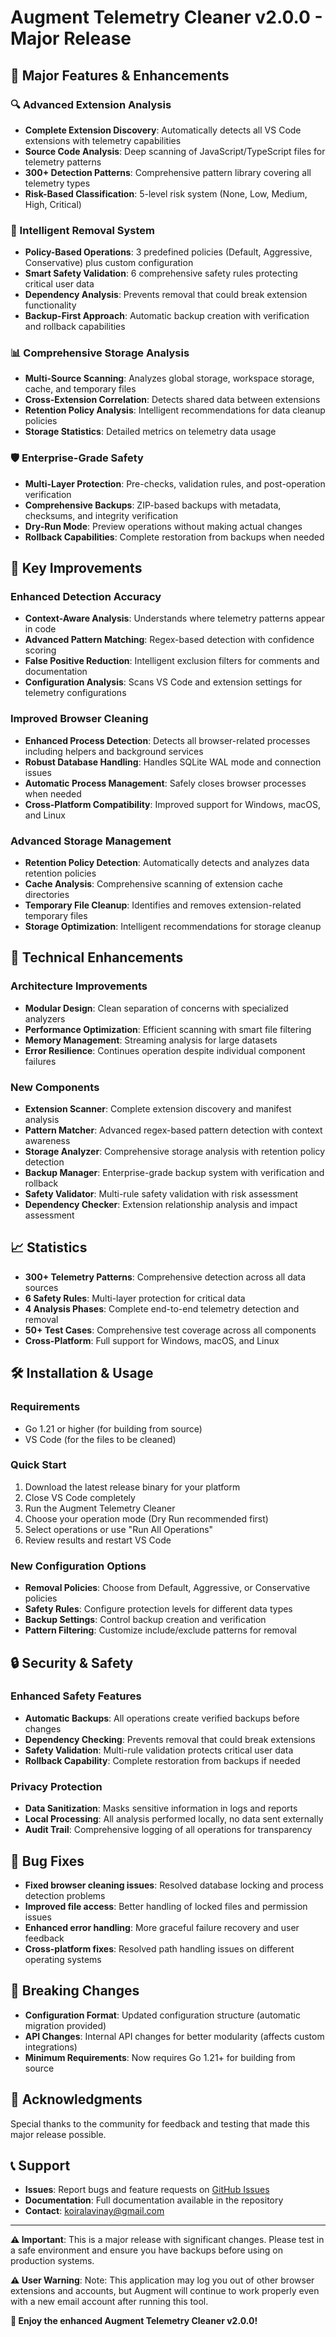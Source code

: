 # Augment Telemetry Cleaner v2.0.0 - Major Release

## 🚀 **Major Features & Enhancements**

### **🔍 Advanced Extension Analysis**
- **Complete Extension Discovery**: Automatically detects all VS Code extensions with telemetry capabilities
- **Source Code Analysis**: Deep scanning of JavaScript/TypeScript files for telemetry patterns
- **300+ Detection Patterns**: Comprehensive pattern library covering all telemetry types
- **Risk-Based Classification**: 5-level risk system (None, Low, Medium, High, Critical)

### **🧠 Intelligent Removal System**
- **Policy-Based Operations**: 3 predefined policies (Default, Aggressive, Conservative) plus custom configuration
- **Smart Safety Validation**: 6 comprehensive safety rules protecting critical user data
- **Dependency Analysis**: Prevents removal that could break extension functionality
- **Backup-First Approach**: Automatic backup creation with verification and rollback capabilities

### **📊 Comprehensive Storage Analysis**
- **Multi-Source Scanning**: Analyzes global storage, workspace storage, cache, and temporary files
- **Cross-Extension Correlation**: Detects shared data between extensions
- **Retention Policy Analysis**: Intelligent recommendations for data cleanup policies
- **Storage Statistics**: Detailed metrics on telemetry data usage

### **🛡️ Enterprise-Grade Safety**
- **Multi-Layer Protection**: Pre-checks, validation rules, and post-operation verification
- **Comprehensive Backups**: ZIP-based backups with metadata, checksums, and integrity verification
- **Dry-Run Mode**: Preview operations without making actual changes
- **Rollback Capabilities**: Complete restoration from backups when needed

## 🎯 **Key Improvements**

### **Enhanced Detection Accuracy**
- **Context-Aware Analysis**: Understands where telemetry patterns appear in code
- **Advanced Pattern Matching**: Regex-based detection with confidence scoring
- **False Positive Reduction**: Intelligent exclusion filters for comments and documentation
- **Configuration Analysis**: Scans VS Code and extension settings for telemetry configurations

### **Improved Browser Cleaning**
- **Enhanced Process Detection**: Detects all browser-related processes including helpers and background services
- **Robust Database Handling**: Handles SQLite WAL mode and connection issues
- **Automatic Process Management**: Safely closes browser processes when needed
- **Cross-Platform Compatibility**: Improved support for Windows, macOS, and Linux

### **Advanced Storage Management**
- **Retention Policy Detection**: Automatically detects and analyzes data retention policies
- **Cache Analysis**: Comprehensive scanning of extension cache directories
- **Temporary File Cleanup**: Identifies and removes extension-related temporary files
- **Storage Optimization**: Intelligent recommendations for storage cleanup

## 🔧 **Technical Enhancements**

### **Architecture Improvements**
- **Modular Design**: Clean separation of concerns with specialized analyzers
- **Performance Optimization**: Efficient scanning with smart file filtering
- **Memory Management**: Streaming analysis for large datasets
- **Error Resilience**: Continues operation despite individual component failures

### **New Components**
- **Extension Scanner**: Complete extension discovery and manifest analysis
- **Pattern Matcher**: Advanced regex-based pattern detection with context awareness
- **Storage Analyzer**: Comprehensive storage analysis with retention policy detection
- **Backup Manager**: Enterprise-grade backup system with verification and rollback
- **Safety Validator**: Multi-rule safety validation with risk assessment
- **Dependency Checker**: Extension relationship analysis and impact assessment

## 📈 **Statistics**

- **300+ Telemetry Patterns**: Comprehensive detection across all data sources
- **6 Safety Rules**: Multi-layer protection for critical data
- **4 Analysis Phases**: Complete end-to-end telemetry detection and removal
- **50+ Test Cases**: Comprehensive test coverage across all components
- **Cross-Platform**: Full support for Windows, macOS, and Linux

## 🛠️ **Installation & Usage**

### **Requirements**
- Go 1.21 or higher (for building from source)
- VS Code (for the files to be cleaned)

### **Quick Start**
1. Download the latest release binary for your platform
2. Close VS Code completely
3. Run the Augment Telemetry Cleaner
4. Choose your operation mode (Dry Run recommended first)
5. Select operations or use "Run All Operations"
6. Review results and restart VS Code

### **New Configuration Options**
- **Removal Policies**: Choose from Default, Aggressive, or Conservative policies
- **Safety Rules**: Configure protection levels for different data types
- **Backup Settings**: Control backup creation and verification
- **Pattern Filtering**: Customize include/exclude patterns for removal

## 🔒 **Security & Safety**

### **Enhanced Safety Features**
- **Automatic Backups**: All operations create verified backups before changes
- **Dependency Checking**: Prevents removal that could break extensions
- **Safety Validation**: Multi-rule validation protects critical user data
- **Rollback Capability**: Complete restoration from backups if needed

### **Privacy Protection**
- **Data Sanitization**: Masks sensitive information in logs and reports
- **Local Processing**: All analysis performed locally, no data sent externally
- **Audit Trail**: Comprehensive logging of all operations for transparency

## 🐛 **Bug Fixes**

- **Fixed browser cleaning issues**: Resolved database locking and process detection problems
- **Improved file access**: Better handling of locked files and permission issues
- **Enhanced error handling**: More graceful failure recovery and user feedback
- **Cross-platform fixes**: Resolved path handling issues on different operating systems

## 🚨 **Breaking Changes**

- **Configuration Format**: Updated configuration structure (automatic migration provided)
- **API Changes**: Internal API changes for better modularity (affects custom integrations)
- **Minimum Requirements**: Now requires Go 1.21+ for building from source

## 🙏 **Acknowledgments**

Special thanks to the community for feedback and testing that made this major release possible.

## 📞 **Support**

- **Issues**: Report bugs and feature requests on [GitHub Issues](https://github.com/v-eenay/augment-telemetry-cleaner/issues)
- **Documentation**: Full documentation available in the repository
- **Contact**: [koiralavinay@gmail.com](mailto:koiralavinay@gmail.com)

---

**⚠️ Important**: This is a major release with significant changes. Please test in a safe environment and ensure you have backups before using on production systems.

**⚠️ User Warning**: Note: This application may log you out of other browser extensions and accounts, but Augment will continue to work properly even with a new email account after running this tool.

**🎉 Enjoy the enhanced Augment Telemetry Cleaner v2.0.0!**